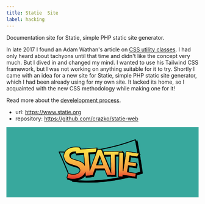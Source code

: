 ```yaml
---
title: Statie  Site
label: hacking
---
```


Documentation site for Statie, simple PHP static site generator.

In late 2017 I found an Adam Wathan's article on [CSS utility classes](https://adamwathan.me/css-utility-classes-and-separation-of-concerns/). I had only heard about tachyons until that time and didn't like the concept very much. But I dived in and changed my mind. I wanted to use his Tailwind CSS framework, but I was not working on anything suitable for it to try. Shortly I came with an idea for a new site for Statie, simple PHP static site generator, which I had been already using for my own site. It lacked its home, so I acquainted with the new CSS methodology while making one for it!

Read more about the [develelopment process](/a-place-to-meet-statie).

- url: https://www.statie.org
- repository: https://github.com/crazko/statie-web

![](/images/statie.png)
